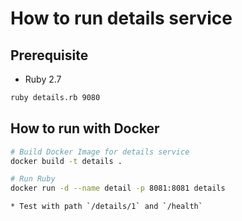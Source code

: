 # How to run details service

## Prerequisite

* Ruby 2.7

```bash
ruby details.rb 9080
```
## How to run with Docker

```bash
# Build Docker Image for details service
docker build -t details .

# Run Ruby
docker run -d --name detail -p 8081:8081 details

* Test with path `/details/1` and `/health`